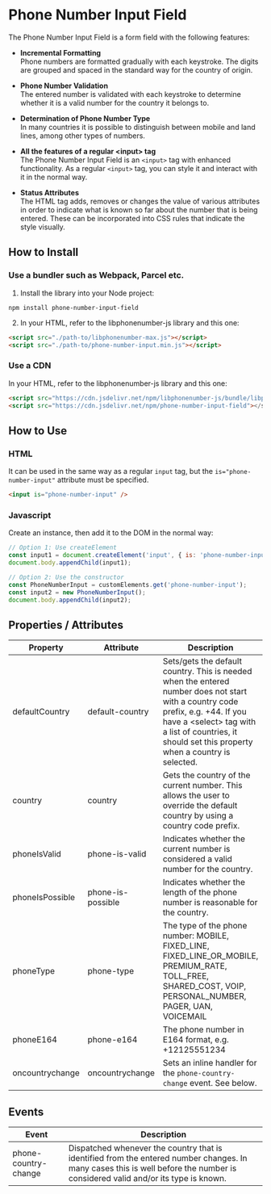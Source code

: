 # Phone Number Input Field

The Phone Number Input Field is a form field with the following features:

- **Incremental Formatting**  
  Phone numbers are formatted gradually with each keystroke. The digits are
  grouped and spaced in the standard way for the country of origin.

- **Phone Number Validation**  
  The entered number is validated with each keystroke to determine whether it is
  a valid number for the country it belongs to.

- **Determination of Phone Number Type**  
  In many countries it is possible to distinguish between mobile and land lines,
  among other types of numbers.

- **All the features of a regular \<input\> tag**  
  The Phone Number Input Field is an `<input>` tag with enhanced functionality.
  As a regular `<input>` tag, you can style it and interact with it in the
  normal way.

- **Status Attributes**  
  The HTML tag adds, removes or changes the value of various attributes in order
  to indicate what is known so far about the number that is being entered. These
  can be incorporated into CSS rules that indicate the style visually.

## How to Install

### Use a bundler such as Webpack, Parcel etc.

1. Install the library into your Node project:

```
npm install phone-number-input-field
```

2. In your HTML, refer to the libphonenumber-js library and this one:

```html
<script src="./path-to/libphonenumber-max.js"></script>
<script src="./path-to/phone-number-input.min.js"></script>
```

### Use a CDN

In your HTML, refer to the libphonenumber-js library and this one:

```html
<script src="https://cdn.jsdelivr.net/npm/libphonenumber-js/bundle/libphonenumber-max.js"></script>
<script src="https://cdn.jsdelivr.net/npm/phone-number-input-field"></src>
```

## How to Use

### HTML

It can be used in the same way as a regular `input` tag, but the
`is="phone-number-input"` attribute must be specified.

```html
<input is="phone-number-input" />
```

### Javascript

Create an instance, then add it to the DOM in the normal way:

```javascript
// Option 1: Use createElement
const input1 = document.createElement('input', { is: 'phone-number-input' });
document.body.appendChild(input1);

// Option 2: Use the constructor
const PhoneNumberInput = customElements.get('phone-number-input');
const input2 = new PhoneNumberInput();
document.body.appendChild(input2);
```

## Properties / Attributes

| Property        | Attribute         | Description                                                                                                                                                                                                                               |
| --------------- | ----------------- | ----------------------------------------------------------------------------------------------------------------------------------------------------------------------------------------------------------------------------------------- |
| defaultCountry  | default-country   | Sets/gets the default country. This is needed when the entered number does not start with a country code prefix, e.g. +44. If you have a \<select\> tag with a list of countries, it should set this property when a country is selected. |
| country         | country           | Gets the country of the current number. This allows the user to override the default country by using a country code prefix.                                                                                                              |
| phoneIsValid    | phone-is-valid    | Indicates whether the current number is considered a valid number for the country.                                                                                                                                                        |
| phoneIsPossible | phone-is-possible | Indicates whether the length of the phone number is reasonable for the country.                                                                                                                                                           |
| phoneType       | phone-type        | The type of the phone number: MOBILE, FIXED_LINE, FIXED_LINE_OR_MOBILE, PREMIUM_RATE, TOLL_FREE, SHARED_COST, VOIP, PERSONAL_NUMBER, PAGER, UAN, VOICEMAIL                                                                                |
| phoneE164       | phone-e164        | The phone number in E164 format, e.g. +12125551234                                                                                                                                                                                        |
| oncountrychange | oncountrychange   | Sets an inline handler for the `phone-country-change` event. See below.                                                                                                                                                                   |

## Events

| Event                | Description                                                                                                                                                                    |
| -------------------- | ------------------------------------------------------------------------------------------------------------------------------------------------------------------------------ |
| phone-country-change | Dispatched whenever the country that is identified from the entered number changes. In many cases this is well before the number is considered valid and/or its type is known. |
